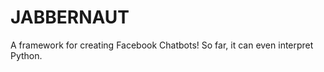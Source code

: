 JABBERNAUT
==========

A framework for creating Facebook Chatbots!
So far, it can even interpret Python.
